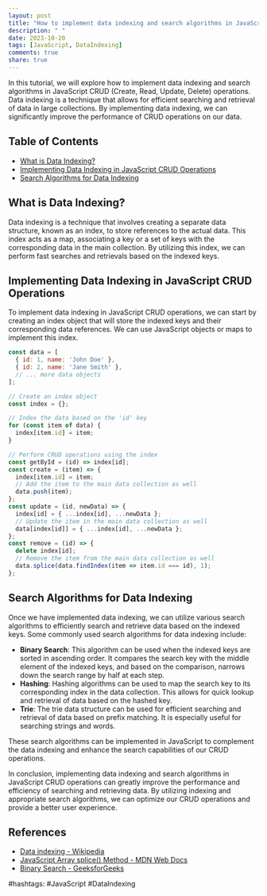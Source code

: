 ```yaml
---
layout: post
title: "How to implement data indexing and search algorithms in JavaScript CRUD operations."
description: " "
date: 2023-10-20
tags: [JavaScript, DataIndexing]
comments: true
share: true
---
```


In this tutorial, we will explore how to implement data indexing and search algorithms in JavaScript CRUD (Create, Read, Update, Delete) operations. Data indexing is a technique that allows for efficient searching and retrieval of data in large collections. By implementing data indexing, we can significantly improve the performance of CRUD operations on our data.

## Table of Contents
- [What is Data Indexing?](#what-is-data-indexing)
- [Implementing Data Indexing in JavaScript CRUD Operations](#implementing-data-indexing-in-javascript-crud-operations)
- [Search Algorithms for Data Indexing](#search-algorithms-for-data-indexing)

## What is Data Indexing?
Data indexing is a technique that involves creating a separate data structure, known as an index, to store references to the actual data. This index acts as a map, associating a key or a set of keys with the corresponding data in the main collection. By utilizing this index, we can perform fast searches and retrievals based on the indexed keys.

## Implementing Data Indexing in JavaScript CRUD Operations
To implement data indexing in JavaScript CRUD operations, we can start by creating an index object that will store the indexed keys and their corresponding data references. We can use JavaScript objects or maps to implement this index.

```javascript
const data = [
  { id: 1, name: 'John Doe' },
  { id: 2, name: 'Jane Smith' },
  // ... more data objects
];

// Create an index object
const index = {};

// Index the data based on the 'id' key
for (const item of data) {
  index[item.id] = item;
}

// Perform CRUD operations using the index
const getById = (id) => index[id];
const create = (item) => {
  index[item.id] = item;
  // Add the item to the main data collection as well
  data.push(item);
};
const update = (id, newData) => {
  index[id] = { ...index[id], ...newData };
  // Update the item in the main data collection as well
  data[index[id]] = { ...index[id], ...newData };
};
const remove = (id) => {
  delete index[id];
  // Remove the item from the main data collection as well
  data.splice(data.findIndex(item => item.id === id), 1);
};
```

## Search Algorithms for Data Indexing
Once we have implemented data indexing, we can utilize various search algorithms to efficiently search and retrieve data based on the indexed keys. Some commonly used search algorithms for data indexing include:

- **Binary Search**: This algorithm can be used when the indexed keys are sorted in ascending order. It compares the search key with the middle element of the indexed keys, and based on the comparison, narrows down the search range by half at each step.
- **Hashing**: Hashing algorithms can be used to map the search key to its corresponding index in the data collection. This allows for quick lookup and retrieval of data based on the hashed key.
- **Trie**: The trie data structure can be used for efficient searching and retrieval of data based on prefix matching. It is especially useful for searching strings and words.

These search algorithms can be implemented in JavaScript to complement the data indexing and enhance the search capabilities of our CRUD operations.

In conclusion, implementing data indexing and search algorithms in JavaScript CRUD operations can greatly improve the performance and efficiency of searching and retrieving data. By utilizing indexing and appropriate search algorithms, we can optimize our CRUD operations and provide a better user experience.

## References
- [Data indexing - Wikipedia](https://en.wikipedia.org/wiki/Database_index)
- [JavaScript Array splice() Method - MDN Web Docs](https://developer.mozilla.org/en-US/docs/Web/JavaScript/Reference/Global_Objects/Array/splice)
- [Binary Search - GeeksforGeeks](https://www.geeksforgeeks.org/binary-search/)

#hashtags: #JavaScript #DataIndexing